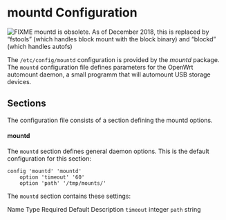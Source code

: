 # mountd Configuration

![FIXME](/lib/images/smileys/fixme.svg) mountd is obsolete. As of December 2018, this is replaced by “fstools” (which handles block mount with the block binary) and “blockd” (which handles autofs)

The `/etc/config/mountd` configuration is provided by the *mountd* package. The `mountd` configuration file defines parameters for the OpenWrt automount daemon, a small programm that will automount USB storage devices.

## Sections

The configuration file consists of a section defining the mountd options.

#### mountd

The `mountd` section defines general daemon options. This is the default configuration for this section:

```
config 'mountd' 'mountd'
    option 'timeout' '60'
    option 'path' '/tmp/mounts/'
```

The `mountd` section contains these settings:

Name Type Required Default Description `timeout` integer `path` string
